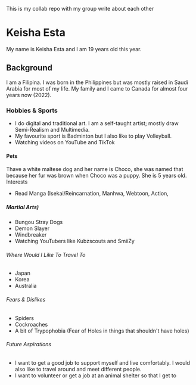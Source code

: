 This is my collab repo with my group write about each other 
[](/images/choco.jpg)

# Keisha Esta
My name is Keisha Esta and I am 19 years old this year.
## Background
I am a Filipina. I was born in the Philippines but was mostly raised in Saudi Arabia for most of my life. My family and I came to Canada for almost four years now (2022).
### Hobbies & Sports
- I do digital and traditional art. I am a self-taught artist; mostly draw Semi-Realism and Multimedia.
- My favourite sport is Badminton but I also like to play Volleyball.
- Watching videos on YouTube and TikTok
#### Pets
Thave a white maltese dog and her name is Choco, she was named that because her fur was brown when Choco was a puppy. She is 5 years old.
Interests
- Read Manga (Isekai/Reincarnation, Manhwa, Webtoon, Action,
##### Martial Arts)
- Bungou Stray Dogs
- Demon Slayer
- Windbreaker
- Watching YouTubers like Kubzscouts and SmiiZy
###### Where Would I Like To Travel To
- Japan
- Korea
- Australia
###### Fears & Dislikes
- Spiders
- Cockroaches
- A bit of Trypophobia (Fear of Holes in things that shouldn't have holes)
###### Future Aspirations
- I want to get a good job to support myself and live comfortably. I would also like to travel around and meet different people.
- I want to volunteer or get a job at an animal shelter so that I get to
